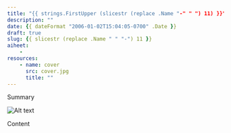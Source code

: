 ```yaml
---
title: "{{ strings.FirstUpper (slicestr (replace .Name "-" " ") 11) }}"
description: ""
date: {{ dateFormat "2006-01-02T15:04:05-0700" .Date }}
draft: true
slug: {{ slicestr (replace .Name " " "-") 11 }}
aiheet:
    - 
resources:
    - name: cover
      src: cover.jpg
      title: ""
---
```

Summary

<!--more-->

![Alt text](https://placehold.co/1200x630 "Caption")

Content
